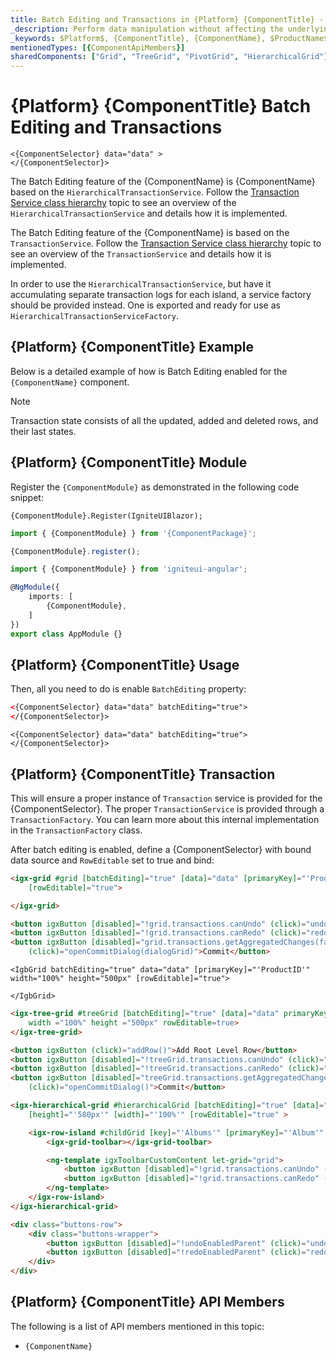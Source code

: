 ```yaml
---
title: Batch Editing and Transactions in {Platform} {ComponentTitle} - Infragistics
_description: Perform data manipulation without affecting the underlying data with {ComponentTitle} Batch Editing, using {Platform} {ComponentTitle}. See demos & examples!
_keywords: $Platform$, {ComponentTitle}, {ComponentName}, $ProductName$, Infragistics
mentionedTypes: [{ComponentApiMembers}]
sharedComponents: ["Grid", "TreeGrid", "PivotGrid", "HierarchicalGrid"]
---
```


<!-- NOTE DO NOT change this file because it is used as a template  -->

<!-- NOTE the metadata sharedComponents array defines a topic for multiple components in the  -->
<!-- NOTE the {ComponentName} variables will be mapped to an entry in docsComponents.json and resolved to a variable defined in docsConfig.json -->
<!-- NOTE {ComponentName} -> {PivotGridName} -> IgbTreeGrid -->
<!-- NOTE {ComponentTitle} -> {PivotGridTitle} -> Tree Grid -->

<!-- EXAMPLE of shared variable that will be converted to actual component: {ComponentTitle} -> {IgbTreeGridTitle} -> 'Tree Grid'-->
# {Platform} {ComponentTitle} Batch Editing and Transactions

<!-- EXAMPLE of razor code snippet that is automatically filtered for Blazor -->

```razor
<{ComponentSelector} data="data" >
</{ComponentSelector}>
```

<!-- EXAMPLE of build flagging content for single component: -->
<!-- ComponentStart: PivotGrid -->
The Batch Editing feature of the {ComponentName} is {ComponentName} based on the `HierarchicalTransactionService`. Follow the [Transaction Service class hierarchy](transaction-classes.md) topic to see an overview of the `HierarchicalTransactionService` and details how it is implemented.
<!-- ComponentEnd: PivotGrid -->

<!-- EXAMPLE of build flagging content for multiple components: -->
<!-- ComponentStart: PivotGrid, HierarchicalGrid -->
The Batch Editing feature of the {ComponentName} is based on the `TransactionService`. Follow the [Transaction Service class hierarchy](transaction-classes.md) topic to see an overview of the `TransactionService` and details how it is implemented.
<!-- ComponentEnd: PivotGrid, HierarchicalGrid -->

<!-- EXAMPLE of build flagging content for single components: -->
<!-- ComponentStart: HierarchicalGrid -->
In order to use the `HierarchicalTransactionService`, but have it accumulating separate transaction logs for each island, a service factory should be provided instead. One is exported and ready for use as `HierarchicalTransactionServiceFactory`.
<!-- ComponentEnd: HierarchicalGrid -->


## {Platform} {ComponentTitle} Example

<!-- EXAMPLE of shared variable that will be converted to actual API link: {ComponentName} -> {TreeGridName} -> `IgTreeGrid`-->
Below is a detailed example of how is Batch Editing enabled for the `{ComponentName}` component.

<!-- EXAMPLE of embedding sample with ComponentSample path variable -->
<code-view style="height:510px"
           data-demos-base-url="{environment:demosBaseUrl}"
           iframe-src="{environment:demosBaseUrl}/{ComponentSample}-advanced-filtering"
           github-src="{ComponentSample}/advanced-filtering"
           alt="{Platform} {ComponentTitle} Advanced Filtering Example">
</code-view>


> [!NOTE]
> Transaction state consists of all the updated, added and deleted rows, and their last states.

## {Platform} {ComponentTitle} Module

<!-- EXAMPLE of using a module variable that will be resolved to actual module, e.g. {ComponentModule} -> IgbPivotGridModule  -->
Register the `{ComponentModule}` as demonstrated in the following code snippet:

<!-- EXAMPLE of Blazor code snippet with module variable -->
<!-- Blazor -->
```razor
{ComponentModule}.Register(IgniteUIBlazor);
```
<!-- end: Blazor -->

<!-- EXAMPLE of React/WC code snippet with module variable that will be resolved to actual module, e.g. {ComponentModule} -> IgcPivotGridModule  -->
<!-- React, WebComponents -->
```typescript
import { {ComponentModule} } from '{ComponentPackage}';

{ComponentModule}.register();
```
<!-- end: React, WebComponents -->

<!-- EXAMPLE of Angular code snippet with module variable that will be resolved to actual module, e.g. {ComponentModule} -> IgxPivotGridModule  -->
<!-- Angular -->
```typescript
import { {ComponentModule} } from 'igniteui-angular';

@NgModule({
    imports: [
        {ComponentModule},
    ]
})
export class AppModule {}
```
<!-- end: Angular -->

## {Platform} {ComponentTitle} Usage

Then, all you need to do is enable `BatchEditing` property:

<!-- EXAMPLE of shared code snippet with selector variable that will be resolved, e.g. {ComponentSelector} -> igb-pivot-grid  -->

```html
<{ComponentSelector} data="data" batchEditing="true">
</{ComponentSelector}>
```

```razor
<{ComponentSelector} data="data" batchEditing="true">
</{ComponentSelector}>
```

## {Platform} {ComponentTitle} Transaction

This will ensure a proper instance of `Transaction` service is provided for the {ComponentSelector}. The proper `TransactionService` is provided through a `TransactionFactory`. You can learn more about this internal implementation in the `TransactionFactory` class.

After batch editing is enabled, define a {ComponentSelector} with bound data source and `RowEditable` set to true and bind:

<!-- EXAMPLE of a code snippet that applies only to Grid component  -->
<!-- ComponentStart: Grid -->
```html
<igx-grid #grid [batchEditing]="true" [data]="data" [primaryKey]="'ProductID'" width="100%" height="500px"
    [rowEditable]="true">

</igx-grid>

<button igxButton [disabled]="!grid.transactions.canUndo" (click)="undo()">Undo</button>
<button igxButton [disabled]="!grid.transactions.canRedo" (click)="redo()">Redo</button>
<button igxButton [disabled]="grid.transactions.getAggregatedChanges(false).length < 1"
    (click)="openCommitDialog(dialogGrid)">Commit</button>
```
<!-- ComponentEnd: Grid -->

<!-- ComponentStart: Grid -->
```razor
<IgbGrid batchEditing="true" data="data" [primaryKey]="'ProductID'" width="100%" height="500px" [rowEditable]="true">

</IgbGrid>
```
<!-- ComponentEnd: Grid -->

<!-- EXAMPLE of a code snippet that applies only to TreeGrid  -->
<!-- ComponentStart: TreeGrid -->
```html
<igx-tree-grid #treeGrid [batchEditing]="true" [data]="data" primaryKey="employeeID" foreignKey="PID"
    width ="100%" height ="500px" rowEditable=true>
</igx-tree-grid>

<button igxButton (click)="addRow()">Add Root Level Row</button>
<button igxButton [disabled]="!treeGrid.transactions.canUndo" (click)="undo()">Undo</button>
<button igxButton [disabled]="!treeGrid.transactions.canRedo" (click)="redo()">Redo</button>
<button igxButton [disabled]="treeGrid.transactions.getAggregatedChanges(false).length < 1"
    (click)="openCommitDialog()">Commit</button>

```
<!-- ComponentEnd: TreeGrid -->


<!-- EXAMPLE of a code snippet that applies only to HierarchicalGrid  -->
<!-- ComponentStart: HierarchicalGrid -->
```html
<igx-hierarchical-grid #hierarchicalGrid [batchEditing]="true" [data]="data" [primaryKey]="'Artist'"
    [height]="'580px'" [width]="'100%'" [rowEditable]="true" >

    <igx-row-island #childGrid [key]="'Albums'" [primaryKey]="'Album'" [rowEditable]="true">
        <igx-grid-toolbar></igx-grid-toolbar>

        <ng-template igxToolbarCustomContent let-grid="grid">
            <button igxButton [disabled]="!grid.transactions.canUndo" (click)="undo(grid)">Undo</button>
            <button igxButton [disabled]="!grid.transactions.canRedo" (click)="redo(grid)">Redo</button>
        </ng-template>
    </igx-row-island>
</igx-hierarchical-grid>

<div class="buttons-row">
    <div class="buttons-wrapper">
        <button igxButton [disabled]="!undoEnabledParent" (click)="undo(hierarchicalGrid)">Undo Parent</button>
        <button igxButton [disabled]="!redoEnabledParent" (click)="redo(hierarchicalGrid)">Redo Parent</button>
    </div>
</div>
```
<!-- ComponentEnd: HierarchicalGrid -->

## {Platform} {ComponentTitle} API Members

The following is a list of API members mentioned in this topic:

- `{ComponentName}`